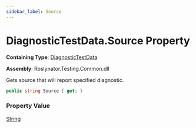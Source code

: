 ```yaml
---
sidebar_label: Source
---
```


# DiagnosticTestData\.Source Property

**Containing Type**: [DiagnosticTestData](../index.md)

**Assembly**: Roslynator\.Testing\.Common\.dll

  
Gets source that will report specified diagnostic\.

```csharp
public string Source { get; }
```

### Property Value

[String](https://docs.microsoft.com/en-us/dotnet/api/system.string)

